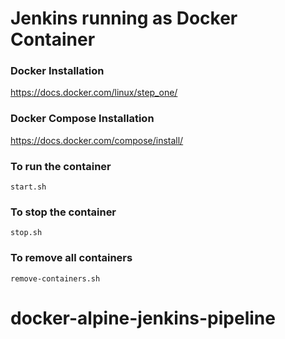 # Jenkins running as Docker Container


### Docker Installation

https://docs.docker.com/linux/step_one/

### Docker Compose Installation

https://docs.docker.com/compose/install/


### To run the container

	start.sh
	
### To stop the container	
	
	stop.sh

### To remove all containers

	remove-containers.sh



	
	

# docker-alpine-jenkins-pipeline
